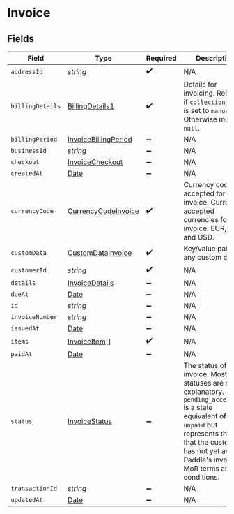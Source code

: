# Invoice


## Fields

| Field                                                                                                                                                                                                                              | Type                                                                                                                                                                                                                               | Required                                                                                                                                                                                                                           | Description                                                                                                                                                                                                                        | Example                                                                                                                                                                                                                            |
| ---------------------------------------------------------------------------------------------------------------------------------------------------------------------------------------------------------------------------------- | ---------------------------------------------------------------------------------------------------------------------------------------------------------------------------------------------------------------------------------- | ---------------------------------------------------------------------------------------------------------------------------------------------------------------------------------------------------------------------------------- | ---------------------------------------------------------------------------------------------------------------------------------------------------------------------------------------------------------------------------------- | ---------------------------------------------------------------------------------------------------------------------------------------------------------------------------------------------------------------------------------- |
| `addressId`                                                                                                                                                                                                                        | *string*                                                                                                                                                                                                                           | :heavy_check_mark:                                                                                                                                                                                                                 | N/A                                                                                                                                                                                                                                | add_01ghbkbv8s6kjram8fbfz49p45                                                                                                                                                                                                     |
| `billingDetails`                                                                                                                                                                                                                   | [BillingDetails1](../../models/shared/billingdetails1.md)                                                                                                                                                                          | :heavy_check_mark:                                                                                                                                                                                                                 | Details for invoicing. Required if `collection_mode` is set to `manual`. Otherwise must be `null`.                                                                                                                                 |                                                                                                                                                                                                                                    |
| `billingPeriod`                                                                                                                                                                                                                    | [InvoiceBillingPeriod](../../models/shared/invoicebillingperiod.md)                                                                                                                                                                | :heavy_minus_sign:                                                                                                                                                                                                                 | N/A                                                                                                                                                                                                                                |                                                                                                                                                                                                                                    |
| `businessId`                                                                                                                                                                                                                       | *string*                                                                                                                                                                                                                           | :heavy_minus_sign:                                                                                                                                                                                                                 | N/A                                                                                                                                                                                                                                | biz_01ghbkcbs88yxj4fxecevjz9g7                                                                                                                                                                                                     |
| `checkout`                                                                                                                                                                                                                         | [InvoiceCheckout](../../models/shared/invoicecheckout.md)                                                                                                                                                                          | :heavy_minus_sign:                                                                                                                                                                                                                 | N/A                                                                                                                                                                                                                                |                                                                                                                                                                                                                                    |
| `createdAt`                                                                                                                                                                                                                        | [Date](https://developer.mozilla.org/en-US/docs/Web/JavaScript/Reference/Global_Objects/Date)                                                                                                                                      | :heavy_minus_sign:                                                                                                                                                                                                                 | N/A                                                                                                                                                                                                                                |                                                                                                                                                                                                                                    |
| `currencyCode`                                                                                                                                                                                                                     | [CurrencyCodeInvoice](../../models/shared/currencycodeinvoice.md)                                                                                                                                                                  | :heavy_check_mark:                                                                                                                                                                                                                 | Currency codes accepted for invoice. Current accepted currencies for invoice: EUR, GPB and USD.                                                                                                                                    |                                                                                                                                                                                                                                    |
| `customData`                                                                                                                                                                                                                       | [CustomDataInvoice](../../models/shared/customdatainvoice.md)                                                                                                                                                                      | :heavy_check_mark:                                                                                                                                                                                                                 | Key/value pairs of any custom data                                                                                                                                                                                                 |                                                                                                                                                                                                                                    |
| `customerId`                                                                                                                                                                                                                       | *string*                                                                                                                                                                                                                           | :heavy_check_mark:                                                                                                                                                                                                                 | N/A                                                                                                                                                                                                                                | ctm_01ghbkbbm326p19wh85fnr0xft                                                                                                                                                                                                     |
| `details`                                                                                                                                                                                                                          | [InvoiceDetails](../../models/shared/invoicedetails.md)                                                                                                                                                                            | :heavy_minus_sign:                                                                                                                                                                                                                 | N/A                                                                                                                                                                                                                                |                                                                                                                                                                                                                                    |
| `dueAt`                                                                                                                                                                                                                            | [Date](https://developer.mozilla.org/en-US/docs/Web/JavaScript/Reference/Global_Objects/Date)                                                                                                                                      | :heavy_minus_sign:                                                                                                                                                                                                                 | N/A                                                                                                                                                                                                                                |                                                                                                                                                                                                                                    |
| `id`                                                                                                                                                                                                                               | *string*                                                                                                                                                                                                                           | :heavy_minus_sign:                                                                                                                                                                                                                 | N/A                                                                                                                                                                                                                                | inv_01ghbk4xjn4qdsmstcwzgcgg35                                                                                                                                                                                                     |
| `invoiceNumber`                                                                                                                                                                                                                    | *string*                                                                                                                                                                                                                           | :heavy_minus_sign:                                                                                                                                                                                                                 | N/A                                                                                                                                                                                                                                | 123-45678                                                                                                                                                                                                                          |
| `issuedAt`                                                                                                                                                                                                                         | [Date](https://developer.mozilla.org/en-US/docs/Web/JavaScript/Reference/Global_Objects/Date)                                                                                                                                      | :heavy_minus_sign:                                                                                                                                                                                                                 | N/A                                                                                                                                                                                                                                |                                                                                                                                                                                                                                    |
| `items`                                                                                                                                                                                                                            | [InvoiceItem](../../models/shared/invoiceitem.md)[]                                                                                                                                                                                | :heavy_check_mark:                                                                                                                                                                                                                 | N/A                                                                                                                                                                                                                                |                                                                                                                                                                                                                                    |
| `paidAt`                                                                                                                                                                                                                           | [Date](https://developer.mozilla.org/en-US/docs/Web/JavaScript/Reference/Global_Objects/Date)                                                                                                                                      | :heavy_minus_sign:                                                                                                                                                                                                                 | N/A                                                                                                                                                                                                                                |                                                                                                                                                                                                                                    |
| `status`                                                                                                                                                                                                                           | [InvoiceStatus](../../models/shared/invoicestatus.md)                                                                                                                                                                              | :heavy_minus_sign:                                                                                                                                                                                                                 | The status of the invoice. Most of statuses are self-explanatory. `pending_acceptance` is a state equivalent of `unpaid` but represents the fact that the customer has not yet accept Paddle's invoicing MoR terms and conditions. | paid                                                                                                                                                                                                                               |
| `transactionId`                                                                                                                                                                                                                    | *string*                                                                                                                                                                                                                           | :heavy_minus_sign:                                                                                                                                                                                                                 | N/A                                                                                                                                                                                                                                | txn_01gr689rcf018r2b4bjbrmdh4k                                                                                                                                                                                                     |
| `updatedAt`                                                                                                                                                                                                                        | [Date](https://developer.mozilla.org/en-US/docs/Web/JavaScript/Reference/Global_Objects/Date)                                                                                                                                      | :heavy_minus_sign:                                                                                                                                                                                                                 | N/A                                                                                                                                                                                                                                |                                                                                                                                                                                                                                    |